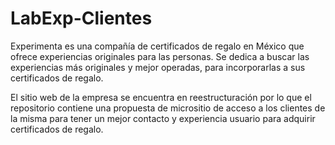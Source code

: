 # LabExp-Clientes
Experimenta es una compañía de certificados de regalo en México que ofrece experiencias originales para las personas. Se dedica a buscar las experiencias más originales y mejor operadas, para incorporarlas a sus certificados de regalo.

El sitio web de la empresa se encuentra en reestructuración por lo que el repositorio contiene una propuesta de micrositio de acceso a los clientes de la misma para tener un mejor contacto y experiencia usuario para adquirir certificados de regalo.
